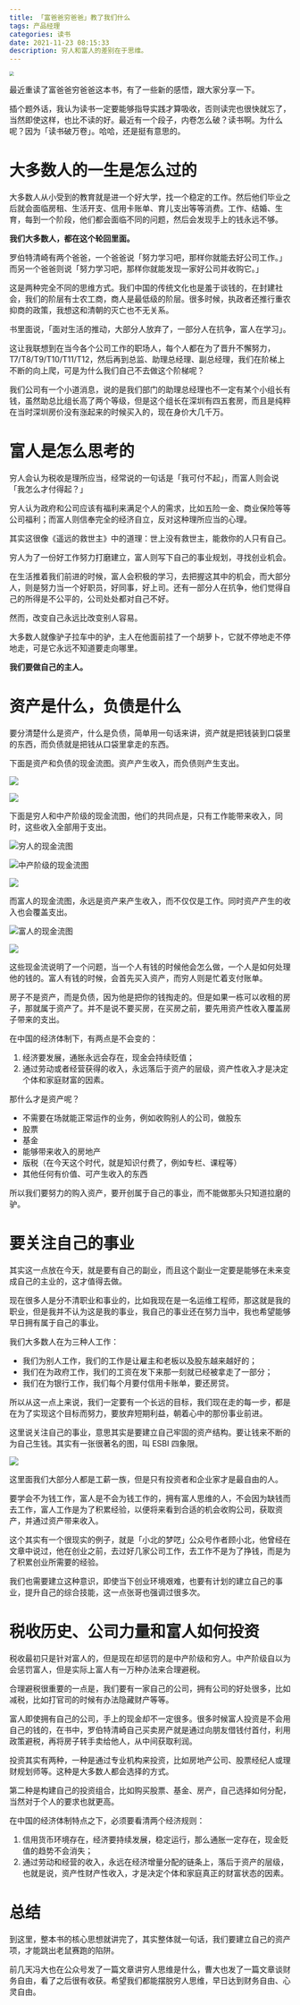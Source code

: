 ```yaml
---
title: 「富爸爸穷爸爸」教了我们什么
tags: 产品经理
categories: 读书
date: 2021-11-23 08:15:33
description: 穷人和富人的差别在于思维。
---
```


<img src="https://s3plus.meituan.net/v1/mss_f32142e8d47149129e9550e929704625/yzz-test-image/bdd04d11a845404bb3f55e3ee08870ba" style="zoom:50%;" />

最近重读了富爸爸穷爸爸这本书，有了一些新的感悟，跟大家分享一下。

插个题外话，我认为读书一定要能够指导实践才算吸收，否则读完也很快就忘了，当然即使这样，也比不读的好。最近有一个段子，内卷怎么破？读书啊。为什么呢？因为「读书破万卷」。哈哈，还是挺有意思的。

# 大多数人的一生是怎么过的

大多数人从小受到的教育就是进一个好大学，找一个稳定的工作。然后他们毕业之后就会面临房租、生活开支、信用卡账单、育儿支出等等消费。工作、结婚、生育，每到一个阶段，他们都会面临不同的问题，然后会发现手上的钱永远不够。

**我们大多数人，都在这个轮回里面。**

罗伯特清崎有两个爸爸，一个爸爸说「努力学习吧，那样你就能去好公司工作。」而另一个爸爸则说「努力学习吧，那样你就能发现一家好公司并收购它。」

这是两种完全不同的思维方式。我们中国的传统文化也是羞于谈钱的，在封建社会，我们的阶层有士农工商，商人是最低级的阶层。很多时候，执政者还推行重农抑商的政策，我想这和清朝的灭亡也不无关系。

书里面说，「面对生活的推动，大部分人放弃了，一部分人在抗争，富人在学习」。

这让我联想到在当今各个公司工作的职场人，每个人都在为了晋升不懈努力，T7/T8/T9/T10/T11/T12，然后再到总监、助理总经理、副总经理，我们在阶梯上不断的向上爬，可是为什么我们自己不去做这个阶梯呢？

我们公司有一个小道消息，说的是我们部门的助理总经理也不一定有某个小组长有钱，虽然助总比组长高了两个等级，但是这个组长在深圳有四五套房，而且是纯粹在当时深圳房价没有涨起来的时候买入的，现在身价大几千万。

# 富人是怎么思考的

穷人会认为税收是理所应当，经常说的一句话是「我可付不起」，而富人则会说「我怎么才付得起？」

穷人认为政府和公司应该有福利来满足个人的需求，比如五险一金、商业保险等等公司福利；而富人则信奉完全的经济自立，反对这种理所应当的心理。

其实这很像《遥远的救世主》中的道理：世上没有救世主，能救你的人只有自己。

穷人为了一份好工作努力打磨建立，富人则写下自己的事业规划，寻找创业机会。

在生活推着我们前进的时候，富人会积极的学习，去把握这其中的机会，而大部分人，则是努力当一个好职员，好同事，好上司。还有一部分人在抗争，他们觉得自己的所得是不公平的，公司处处都对自己不好。

然而，改变自己永远比改变别人容易。

大多数人就像驴子拉车中的驴，主人在他面前挂了一个胡萝卜，它就不停地走不停地走，可是它永远不知道要走向哪里。

**我们要做自己的主人。**

# 资产是什么，负债是什么

要分清楚什么是资产，什么是负债，简单用一句话来讲，资产就是把钱装到口袋里的东西，而负债就是把钱从口袋里拿走的东西。

下面是资产和负债的现金流图。资产产生收入，而负债则产生支出。

![](https://s3plus.meituan.net/v1/mss_f32142e8d47149129e9550e929704625/yzz-test-image/20211128173722)

![](https://s3plus.meituan.net/v1/mss_f32142e8d47149129e9550e929704625/yzz-test-image/20211128173755)

下面是穷人和中产阶级的现金流图，他们的共同点是，只有工作能带来收入，同时，这些收入全部用于支出。

![穷人的现金流图](https://s3plus.meituan.net/v1/mss_f32142e8d47149129e9550e929704625/yzz-test-image/20211128173925)

![中产阶级的现金流图](https://s3plus.meituan.net/v1/mss_f32142e8d47149129e9550e929704625/yzz-test-image/20211128174055)



![](https://s3plus.meituan.net/v1/mss_f32142e8d47149129e9550e929704625/yzz-test-image/20211128174126)

而富人的现金流图，永远是资产来产生收入，而不仅仅是工作。同时资产产生的收入也会覆盖支出。

![富人的现金流图](https://s3plus.meituan.net/v1/mss_f32142e8d47149129e9550e929704625/yzz-test-image/20211128174238)

![](https://s3plus.meituan.net/v1/mss_f32142e8d47149129e9550e929704625/yzz-test-image/20211128174315)

这些现金流说明了一个问题，当一个人有钱的时候他会怎么做，一个人是如何处理他的钱的。富人有钱的时候，会首先买入资产，而穷人则是忙着支付账单。

房子不是资产，而是负债，因为他是把你的钱掏走的。但是如果一栋可以收租的房子，那就属于资产了。并不是说不要买房，在买房之前，要先用资产性收入覆盖房子带来的支出。

在中国的经济体制下，有两点是不会变的：

1. 经济要发展，通胀永远会存在，现金会持续贬值；
2. 通过劳动或者经营获得的收入，永远落后于资产的层级，资产性收入才是决定个体和家庭财富的因素。

那什么才是资产呢？

- 不需要在场就能正常运作的业务，例如收购别人的公司，做股东
- 股票
- 基金
- 能够带来收入的房地产
- 版税（在今天这个时代，就是知识付费了，例如专栏、课程等）
- 其他任何有价值、可产生收入的东西

所以我们要努力的购入资产，要开创属于自己的事业，而不能做那头只知道拉磨的驴。

# 要关注自己的事业

其实这一点放在今天，就是要有自己的副业，而且这个副业一定要是能够在未来变成自己的主业的，这才值得去做。

现在很多人是分不清职业和事业的，比如我现在是一名运维工程师，那这就是我的职业，但是我并不认为这是我的事业，我自己的事业还在努力当中，我也希望能够早日拥有属于自己的事业。

我们大多数人在为三种人工作：

- 我们为别人工作，我们的工作是让雇主和老板以及股东越来越好的；
- 我们在为政府工作，我们的工资在发下来那一刻就已经被拿走了一部分；
- 我们在为银行工作，我们每个月要付信用卡账单，要还房贷。

所以从这一点上来说，我们一定要有一个长远的目标，我们现在走的每一步，都是在为了实现这个目标而努力，要放弃短期利益，朝着心中的那份事业前进。

这里说关注自己的事业，意思其实是要建立自己牢固的资产结构。要让钱来不断的为自己生钱。其实有一张很著名的图，叫 ESBI 四象限。

![](https://s3plus.meituan.net/v1/mss_f32142e8d47149129e9550e929704625/yzz-test-image/20211128180903)

这里面我们大部分人都是工薪一族，但是只有投资者和企业家才是最自由的人。

要学会不为钱工作，富人是不会为钱工作的，拥有富人思维的人，不会因为缺钱而去工作，富人工作是为了积累经验，以便将来看到合适的机会收购公司，获取资产，并通过资产带来收入。

这个其实有一个很现实的例子，就是「小北的梦呓」公众号作者顾小北，他曾经在文章中说过，他在创业之前，去过好几家公司工作，去工作不是为了挣钱，而是为了积累创业所需要的经验。

我们也需要建立这种意识，即使当下创业环境艰难，也要有计划的建立自己的事业，提升自己的综合技能，这一点张哥也强调过很多次。

# 税收历史、公司力量和富人如何投资

税收最初只是针对富人的，但是现在却惩罚的是中产阶级和穷人。中产阶级自以为会惩罚富人，但是实际上富人有一万种办法来合理避税。

合理避税很重要的一点是，我们要有一家自己的公司，拥有公司的好处很多，比如减税，比如打官司的时候有办法隐藏财产等等。

富人即使拥有自己的公司，手上的现金却不一定很多。很多时候富人投资是不会用自己的钱的，在书中，罗伯特清崎自己买卖房产就是通过向朋友借钱付首付，利用政策避税，再将房子转手卖给他人，从中间获取利润。

投资其实有两种，一种是通过专业机构来投资，比如房地产公司、股票经纪人或理财规划师等。这种是大多数人都会选择的方式。

第二种是构建自己的投资组合，比如购买股票、基金、房产，自己选择如何分配，当然对于个人的要求也就更高。

在中国的经济体制特点之下，必须要看清两个经济规则：

1. 信用货币环境存在，经济要持续发展，稳定运行，那么通胀一定存在，现金贬值的趋势不会消失；
2. 通过劳动和经营的收入，永远在经济增量分配的链条上，落后于资产的层级，也就是说，资产性财产性收入，才是决定个体和家庭真正的财富状态的因素。

# 总结

到这里，整本书的核心思想就讲完了，其实整体就一句话，我们要建立自己的资产项，才能跳出老鼠赛跑的陷阱。

前几天冯大也在公众号发了一篇文章讲穷人思维是什么，曹大也发了一篇文章谈财务自由，看了之后很有收获。希望我们都能摆脱穷人思维，早日达到财务自由、心灵自由。
